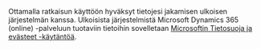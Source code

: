 Ottamalla ratkaisun käyttöön hyväksyt tietojesi jakamisen ulkoisen järjestelmän kanssa. Ulkoisista järjestelmistä Microsoft Dynamics 365 (online) -palveluun tuotaviin tietoihin sovelletaan [Microsoftin Tietosuoja ja evästeet -käytäntöä](http://go.microsoft.com/fwlink/p/?LinkID=521839).